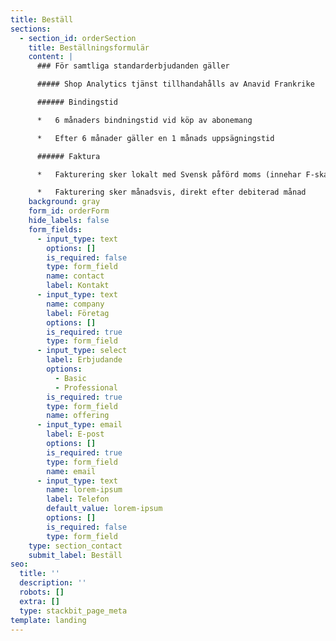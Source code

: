 ```yaml
---
title: Beställ
sections:
  - section_id: orderSection
    title: Beställningsformulär
    content: |
      ### För samtliga standarderbjudanden gäller

      ##### Shop Analytics tjänst tillhandahålls av Anavid Frankrike

      ###### Bindingstid

      *   6 månaders bindningstid vid köp av abonemang

      *   Efter 6 månader gäller en 1 månads uppsägningstid

      ###### Faktura

      *   Fakturering sker lokalt med Svensk påförd moms (innehar F-skatt)

      *   Fakturering sker månadsvis, direkt efter debiterad månad
    background: gray
    form_id: orderForm
    hide_labels: false
    form_fields:
      - input_type: text
        options: []
        is_required: false
        type: form_field
        name: contact
        label: Kontakt
      - input_type: text
        name: company
        label: Företag
        options: []
        is_required: true
        type: form_field
      - input_type: select
        label: Erbjudande
        options:
          - Basic
          - Professional
        is_required: true
        type: form_field
        name: offering
      - input_type: email
        label: E-post
        options: []
        is_required: true
        type: form_field
        name: email
      - input_type: text
        name: lorem-ipsum
        label: Telefon
        default_value: lorem-ipsum
        options: []
        is_required: false
        type: form_field
    type: section_contact
    submit_label: Beställ
seo:
  title: ''
  description: ''
  robots: []
  extra: []
  type: stackbit_page_meta
template: landing
---
```

